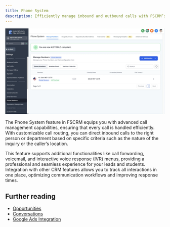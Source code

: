 ```yaml
---
title: Phone System
description: Efficiently manage inbound and outbound calls with FSCRM’s Phone System feature.
---
```


![Phone System](/public/features/fscrm-phone-numbers-feature.webp)

The Phone System feature in FSCRM equips you with advanced call management capabilities, ensuring that every call is handled efficiently. With customizable call routing, you can direct inbound calls to the right person or department based on specific criteria such as the nature of the inquiry or the caller’s location.

This feature supports additional functionalities like call forwarding, voicemail, and interactive voice response (IVR) menus, providing a professional and seamless experience for your leads and students. Integration with other CRM features allows you to track all interactions in one place, optimizing communication workflows and improving response times.

## Further reading

- [Opportunities](/features/opportunities)
- [Conversations](/features/conversations)
- [Google Ads Integration](/integrations/google-ads)
